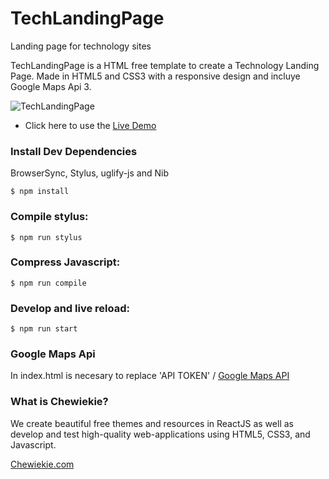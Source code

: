 # TechLandingPage
Landing page for technology sites

TechLandingPage is a HTML free template to create a Technology Landing Page. Made in HTML5 and CSS3 with a responsive design and incluye Google Maps Api 3.

![TechLandingPage](https://raw.githubusercontent.com/gndx/TechLandingPage/master/screenshot.png)

*  Click here to use the [Live Demo](http://dev.chewiekie.com/TechLandingPage/)

### Install Dev Dependencies
BrowserSync, Stylus, uglify-js and Nib
```
$ npm install
```

### Compile stylus:

```
$ npm run stylus
```

### Compress Javascript:

```
$ npm run compile
```

### Develop and live reload:
```
$ npm run start
```

### Google Maps Api
In index.html is necesary to replace 'API TOKEN' / [Google Maps API](https://developers.google.com/maps/documentation/javascript/get-api-key?)

### What is Chewiekie?
We create beautiful free themes and resources in ReactJS as well as develop and test high-quality web-applications using HTML5, CSS3, and Javascript.

[Chewiekie.com](https://chewiekie.com)
